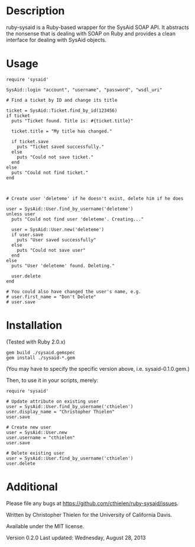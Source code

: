 Description
===========
ruby-sysaid is a Ruby-based wrapper for the SysAid SOAP API. It abstracts
the nonsense that is dealing with SOAP on Ruby and provides a clean interface
for dealing with SysAid objects.

Usage
=====
    
    require 'sysaid'
    
    SysAid::login "account", "username", "password", "wsdl_uri"
    
    # Find a ticket by ID and change its title
    
    ticket = SysAid::Ticket.find_by_id(123456)
    if ticket
      puts "Ticket found. Title is: #{ticket.title}"
      
      ticket.title = "My title has changed."
      
      if ticket.save
        puts "Ticket saved successfully."
      else
        puts "Could not save ticket."
      end
    else
      puts "Could not find ticket."
    end
    
    
    
    # Create user 'deleteme' if he doesn't exist, delete him if he does
    
    user = SysAid::User.find_by_username('deleteme')
    unless user
      puts "Could not find user 'deleteme'. Creating..."
      
      user = SysAid::User.new('deleteme')
      if user.save
        puts "User saved successfully"
      else
        puts "Could not save user"
      end
    else
      puts "User 'deleteme' found. Deleting."
      
      user.delete
    end
    
    # You could also have changed the user's name, e.g.
    # user.first_name = "Don't Delete"
    # user.save
    

Installation
============
(Tested with Ruby 2.0.x)

    gem build ./sysaid.gemspec
    gem install ./sysaid-*.gem

(You may have to specify the specific version above, i.e. sysaid-0.1.0.gem.)

Then, to use it in your scripts, merely:

    require 'sysaid'
    
    # Update attribute on existing user
    user = SysAid::User.find_by_username('cthielen')
    user.display_name = "Christopher Thielen"
    user.save
    
    # Create new user
    user = SysAid::User.new
    user.username = "cthielen"
    user.save
    
    # Delete existing user
    user = SysAid::User.find_by_username('cthielen')
    user.delete

Additional
==========
Please file any bugs at https://github.com/cthielen/ruby-sysaid/issues.

Written by Christopher Thielen for the University of California Davis.

Available under the MIT license.

Version 0.2.0
Last updated: Wednesday, August 28, 2013
